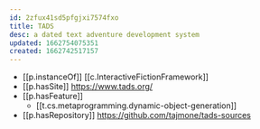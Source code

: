 ```yaml
---
id: 2zfux41sd5pfgjxi7574fxo
title: TADS
desc: a dated text adventure development system
updated: 1662754075351
created: 1662742517157
---
```


- [[p.instanceOf]] [[c.InteractiveFictionFramework]]
- [[p.hasSite]] https://www.tads.org/
- [[p.hasFeature]]
  - [[t.cs.metaprogramming.dynamic-object-generation]]
- [[p.hasRepository]] https://github.com/tajmone/tads-sources
